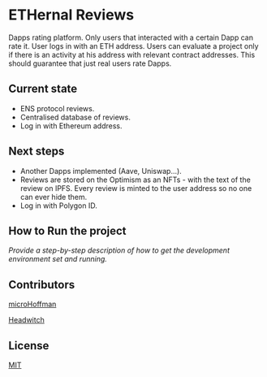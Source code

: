 # ETHernal Reviews
Dapps rating platform. Only users that interacted with a certain Dapp can rate it. User logs in with an ETH address. Users can evaluate a project only if there is an activity at his address with relevant contract addresses.
This should guarantee that just real users rate Dapps.

## Current state
- ENS protocol reviews.
- Centralised database of reviews.
- Log in with Ethereum address.

## Next steps
- Another Dapps implemented (Aave, Uniswap...).
- Reviews are stored on the Optimism as an NFTs - with the text of the review on IPFS. Every review is minted to the user address so no one can ever hide them.
- Log in with Polygon ID.

## How to Run the project
*Provide a step-by-step description of how to get the development environment set and running.*

## Contributors
[microHoffman](https://github.com/microHoffman)

[Headwitch](https://github.com/Hedwika)

## License
[MIT](https://choosealicense.com/licenses/mit/)